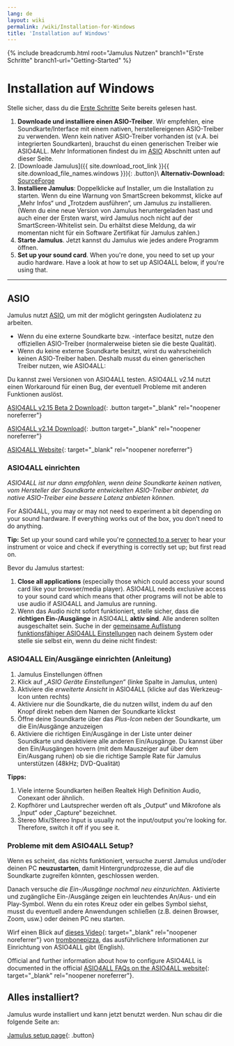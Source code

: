 ```yaml
---
lang: de
layout: wiki
permalink: /wiki/Installation-for-Windows
title: 'Installation auf Windows'
---
```


{% include breadcrumb.html root="Jamulus Nutzen" branch1="Erste Schritte" branch1-url="Getting-Started" %}

# Installation auf Windows

Stelle sicher, dass du die [Erste Schritte](Getting-Started) Seite bereits gelesen hast.
1. **Downloade und installiere einen ASIO-Treiber**. Wir empfehlen, eine Soundkarte/Interface mit einem nativen, herstellereigenen ASIO-Treiber zu verwenden. Wenn kein nativer ASIO-Treiber vorhanden ist (v.A. bei integrierten Soundkarten), brauchst du einen generischen Treiber wie ASIO4ALL. Mehr Informationen findest du im [ASIO](#asio) Abschnitt unten auf dieser Seite.
1. [Downloade Jamulus]({{ site.download_root_link }}{{ site.download_file_names.windows }}){: .button}\\
 **Alternativ-Download:** [SourceForge](https://sourceforge.net/projects/llcon/files/latest/download)
1. **Installiere Jamulus**: Doppelklicke auf Installer, um die Installation zu starten. Wenn du eine Warnung von SmartScreen bekommst, klicke auf „Mehr Infos“ und „Trotzdem ausführen“, um Jamulus zu installieren. (Wenn du eine neue Version von Jamulus heruntergeladen hast und auch einer der Ersten warst, wird Jamulus noch nicht auf der SmartScreen-Whitelist sein. Du erhältst diese Meldung, da wir momentan nicht für ein Software Zertifikat für Jamulus zahlen.)
1. **Starte Jamulus**. Jetzt kannst du Jamulus wie jedes andere Programm öffnen.
1. **Set up your sound card**. When you're done, you need to set up your audio hardware. Have a look at how to set up ASIO4ALL below, if you're using that.

***

## ASIO

Jamulus nutzt [ASIO](https://de.wikipedia.org/wiki/Audio_Stream_Input/Output), um mit der möglicht geringsten Audiolatenz zu arbeiten.
* Wenn du eine externe Soundkarte bzw. -interface besitzt, nutze den offiziellen ASIO-Treiber (normalerweise bieten sie die beste Qualität).
* Wenn du keine externe Soundkarte besitzt, wirst du wahrscheinlich keinen ASIO-Treiber haben. Deshalb musst du einen generischen Treiber nutzen, wie ASIO4ALL:

Du kannst zwei Versionen von ASIO4ALL testen. ASIO4ALL v2.14 nutzt einen Workaround für einen Bug, der eventuell Probleme mit anderen Funktionen auslöst.

[ASIO4ALL v2.15 Beta 2 Download](https://github.com/jamulussoftware/assets/raw/main/ASIO4ALL/v2.15/ASIO4ALL_2_15_Beta2_English.exe){: .button target="_blank" rel="noopener noreferrer"}

[ASIO4ALL v2.14 Download](https://github.com/jamulussoftware/assets/raw/main/ASIO4ALL/v2.14/ASIO4ALL_2_14_English.exe){: .button target="_blank" rel="noopener noreferrer"}

[ASIO4ALL Website](https://www.asio4all.org/){: target="_blank" rel="noopener noreferrer"}


### ASIO4ALL einrichten

*ASIO4ALL ist nur dann empfohlen, wenn deine Soundkarte keinen nativen, vom Hersteller der Soundkarte entwickelten ASIO-Treiber anbietet, da native ASIO-Treiber eine bessere Latenz anbieten können.*

For ASIO4ALL, you may or may not need to experiment a bit depending on your sound hardware. If everything works out of the box, you don't need to do anything.

**Tip:** Set up your sound card while you're [connected to a server](Getting-Started#connecting-to-a-server-and-testing-your-sound) to hear your instrument or voice and check if everything is correctly set up; but first read on.


Bevor du Jamulus startest:
1. **Close all applications** (especially those which could access your sound card like your browser/media player). ASIO4ALL needs exclusive access to your sound card which means that other programs will not be able to use audio if ASIO4ALL and Jamulus are running.
1. Wenn das Audio nicht sofort funktioniert, stelle sicher, dass die **richtigen Ein-/Ausgänge** in ASIO4ALL **aktiv sind**. Alle anderen sollten ausgeschaltet sein. Suche in der [gemeinsame Auflistung funktionsfähiger ASIO4ALL Einstellungen](/kb/2021/03/20/ASIO4ALL-Examples.html) nach deinem System oder stelle sie selbst ein, wenn du deine nicht findest:

### ASIO4ALL Ein/Ausgänge einrichten (Anleitung)

1. Jamulus Einstellungen öffnen
1. Klick auf _„ASIO Geräte Einstellungen“_ (linke Spalte in Jamulus, unten)
1. Aktiviere die _erweiterte Ansicht_ in ASIO4ALL (klicke auf das Werkzeug-Icon unten rechts)
1. Aktiviere nur die Soundkarte, die du nutzen willst, indem du auf den Knopf direkt neben dem Namen der Soundkarte klickst
1. Öffne deine Soundkarte über das _Plus-Icon_ neben der Soundkarte, um die Ein/Ausgänge anzuzeigen
1. Aktiviere die richtigen Ein/Ausgänge in der Liste unter deiner Soundkarte und deaktiviere alle anderen Ein/Ausgänge. Du kannst über den Ein/Ausgängen hovern (mit dem Mauszeiger auf über dem Ein/Ausgang ruhen) ob sie die richtige Sample Rate für Jamulus unterstützen (48kHz; DVD-Qualität)

**Tipps:**
1. Viele interne Soundkarten heißen Realtek High Definition Audio, Conexant oder ähnlich.
1. Kopfhörer und Lautsprecher werden oft als „Output“ und Mikrofone als „Input“ oder „Capture“ bezeichnet.
1. Stereo Mix/Stereo Input is usually not the input/output you're looking for. Therefore, switch it off if you see it.

### Probleme mit dem ASIO4ALL Setup?

Wenn es scheint, das nichts funktioniert, versuche zuerst Jamulus und/oder deinen PC **neuzustarten**, damit Hintergrundprozesse, die auf die Soundkarte zugreifen könnten, geschlossen werden.

Danach versuche *die Ein-/Ausgänge nochmal neu einzurichten*. Aktivierte und zugängliche Ein-/Ausgänge zeigen ein leuchtendes An/Aus- und ein Play-Symbol. Wenn du ein rotes Kreuz oder ein gelbes Symbol siehst, musst du eventuell andere Anwendungen schließen (z.B. deinen Browser, Zoom, usw.) oder deinen PC neu starten.

Wirf einen Blick auf [dieses Video](https://youtu.be/_GzOsitVgLI){: target="_blank" rel="noopener noreferrer"} von [trombonepizza](https://github.com/trombonepizza), das ausführlichere Informationen zur Einrichtung von ASIO4ALL gibt (English).

Official and further information about how to configure ASIO4ALL is documented in the official [ASIO4ALL FAQs on the ASIO4ALL website](https://www.asio4all.org/index.php/help/faq/){: target="_blank" rel="noopener noreferrer"}.

## Alles installiert?

Jamulus wurde installiert und kann jetzt benutzt werden. Nun schau dir die folgende Seite an:

[Jamulus setup page](Getting-Started){: .button}
